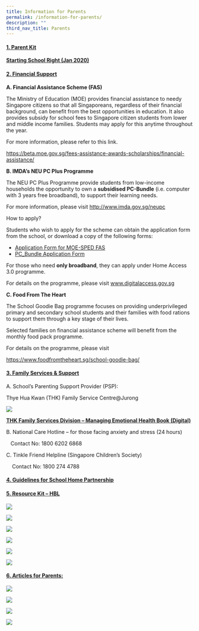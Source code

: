 ```yaml
---
title: Information for Parents
permalink: /information-for-parents/
description: ""
third_nav_title: Parents
---
```

<h4><strong><span style="text-decoration: underline;">1. Parent Kit</span></strong></h4>
<p><strong><a href="https://shuqunpri.moe.edu.sg/wp-content/uploads/2021/01/Parent-Kit-Starting-School-Right-Jan-2020.pdf" target="_blank" rel="noopener noreferrer">Starting School Right (Jan 2020)</a></strong></p>
<h4><strong><span style="text-decoration: underline;">2. Financial Support</span></strong></h4>
<p><strong>A. Financial Assistance Scheme (FAS)</strong></p>
<p>The Ministry of Education (MOE) provides financial assistance to needy Singapore citizens so that all Singaporeans, regardless of their financial background, can benefit from the best opportunities in education. It also provides subsidy for school fees to Singapore citizen students from lower and middle income families. Students may apply for this anytime throughout the year.</p>
<p>For more information, please refer to this link.</p>
<p><a href="https://beta.moe.gov.sg/fees-assistance-awards-scholarships/financial-assistance/" target="_blank" rel="noopener noreferrer">https://beta.moe.gov.sg/fees-assistance-awards-scholarships/financial-assistance/</a></p>
<p><strong>B. IMDA&rsquo;s NEU PC Plus Programme</strong></p>
<p>The NEU PC Plus Programme provide students from low-income households the opportunity to own a&nbsp;<strong>subsidised PC-Bundle</strong>&nbsp;(i.e. computer with 3 years free broadband), to support their learning needs.</p>
<p>For more information, please visit&nbsp;<a href="http://www.imda.gov.sg/neupc" target="_blank" rel="noopener noreferrer">http://www.imda.gov.sg/neupc</a></p>
<p>How to apply?</p>
<p>Students who wish to apply for the scheme can obtain the application form from the school, or download a copy of the following forms:</p>
<ul>
<li><a href="https://shuqunpri.moe.edu.sg/wp-content/uploads/2020/06/Application-Form-for-MOE-SPED-FAS-v5-April-2020.pdf" target="_blank" rel="noopener noreferrer"><u>Application Form for MOE-SPED FAS</u></a></li>
<li><a href="https://shuqunpri.moe.edu.sg/wp-content/uploads/2020/06/PC_Bundle-Application-Form-v12-April-2020.pdf" target="_blank" rel="noopener noreferrer"><u>PC_Bundle Application Form</u></a></li>
</ul>
<p>For those who need&nbsp;<strong>only broadband</strong>, they can apply under Home Access 3.0 programme.</p>
<p>For details on the programme, please visit&nbsp;<a href="http://www.digitalaccess.gov.sg/" target="_blank" rel="noopener noreferrer">www.digitalaccess.gov.sg</a></p>
<p><strong>C. Food From The Heart</strong></p>
<p>The School Goodie Bag programme focuses on providing underprivileged primary and secondary school students and their families with food rations to support them through a key stage of their lives.</p>
<p>Selected families on financial assistance scheme will benefit from the monthly food pack programme.</p>
<p>For details on the programme, please visit</p>
<p><a href="https://www.foodfromtheheart.sg/school-goodie-bag/" target="_blank" rel="noopener noreferrer">https://www.foodfromtheheart.sg/school-goodie-bag/</a></p>
<h4><strong><span style="text-decoration: underline;">3. Family Services &amp; Support</span></strong></h4>
<p>A. School&rsquo;s Parenting Support Provider (PSP):</p>
<p>Thye Hua Kwan (THK) Family Service Centre@Jurong</p>
	
![](/images/THK-PSP-Digital-Poster.png)
	
<p><strong><span style="text-decoration: underline;"><a href="https://shuqunpri.moe.edu.sg/wp-content/uploads/2021/03/THK-Family-Services-Division-Managing-Emotional-Health-Book-Digital.pdf" target="_blank" rel="noopener noreferrer">THK Family Services Division &ndash; Managing Emotional Health Book (Digital)</a></span></strong></p>
<p>B. National Care Hotline &ndash; for those facing anxiety and stress (24 hours)</p>
<p>&nbsp; &nbsp;Contact No: 1800 6202 6868</p>
<p>C. Tinkle Friend Helpline (Singapore Children&rsquo;s Society)</p>
<p>&nbsp; &nbsp; Contact No: 1800 274 4788</p>
<div>
<h4><span style="text-decoration: underline;"><strong><a href="https://shuqunpri.moe.edu.sg/wp-content/uploads/2020/01/Guidelines-for-School-Home-Partnership.pdf" target="_blank" rel="noopener noreferrer">4. Guidelines for School Home Partnership</a></strong></span></h4>
</div>
<h4><span style="text-decoration: underline;"><strong>5. Resource Kit &ndash; HBL</strong></span></h4>

<p><a href="https://shuqunpri.moe.edu.sg/wp-content/uploads/2020/04/Resource-Kit-HBL-Part-1.pdf">
<img src="/images/HBL-1.jpg">
</a></p>
<p><a href="https://shuqunpri.moe.edu.sg/wp-content/uploads/2020/04/Resource-Kit-HBL-Part-2.pdf">
<img src="/images/HBL-2.jpg">
</a></p>
<p><a href="https://shuqunpri.moe.edu.sg/wp-content/uploads/2020/04/Resource-Kit-HBL-Part-3.pdf">
<img src="/images/HBL-3.jpg">
</a></p>
<p><a href="https://shuqunpri.moe.edu.sg/wp-content/uploads/2020/05/Resource-Kit-School-Holiday-Edition-1.pdf">
<img src="/images/HBL-4.jpg">
</a></p>
<p><a href="https://shuqunpri.moe.edu.sg/wp-content/uploads/2020/06/Resource-Kit-HBL-Part-6.pdf">
<img src="/images/HBL-6-e1596671636482.jpg">
</a></p>
<p><a href="https://shuqunpri.moe.edu.sg/wp-content/uploads/2020/08/Resource-Kit-Parent-Kit-My-Independent-Learner.pdf">
<img src="/images/Resource-Kit-Parent-Kit-My-Independent-Learner-e1596671564562.jpg">
</a></p>

<h4><span style="text-decoration: underline;"><strong>6. Articles for Parents:
</strong></span></h4>

<p><a href="https://www.schoolbag.edu.sg/story/learning-to-let-go?utm_source=newsletter&utm_medium=email&utm_campaign=2019-Aug">
<img src="/images/Learning-to-let-go.jpg">
</a></p>
<p><a href="https://www.schoolbag.edu.sg/story/are-you-projecting-your-stress-on-your-child?utm_source=newsletter&utm_medium=email&utm_campaign=2019-Aug">
<img src="/images/Are-you-an-anxious-parent.jpg">
</a></p>
<p><a href="https://www.schoolbag.edu.sg/story/5-questions-to-ask-your-kids-over-dinner?utm_source=newsletter&utm_medium=email&utm_campaign=2019-Aug">
<img src="/images/5-questions-to-ask-your-kids-over-dinner.jpg">
</a></p>


![](/images/Snacks-for-Break-Time_HPB1.jpg)